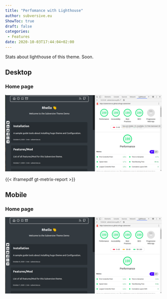 ```yaml
---
title: "Perfomance with Lighthouse"
author: subversive.eu
ShowToc: true
draft: false
categories:
 - Features
date: 2020-10-03T17:44:04+02:00
---
```


Stats about lighthouse of this theme. Soon.
<!--more-->

## Desktop

### Home page


![](/media/home-page-desktop.png "home page lighthouse")

{{< iframepdf gt-metrix-report >}}

## Mobile

### Home page

![](/media/home-page-mobile.png "home page lighthouse")
